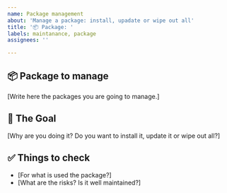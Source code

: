 ```yaml
---
name: Package management
about: 'Manage a package: install, upadate or wipe out all'
title: '📦 Package: '
labels: maintanance, package
assignees: ''

---
```


## 📦 Package to manage

[Write here the packages you are going to manage.]

## 🥅 The Goal

[Why are you doing it? Do you want to install it, update it or wipe out all?]

## ✅ Things to check

- [For what is used the package?]
- [What are the risks? Is it well maintained?]

